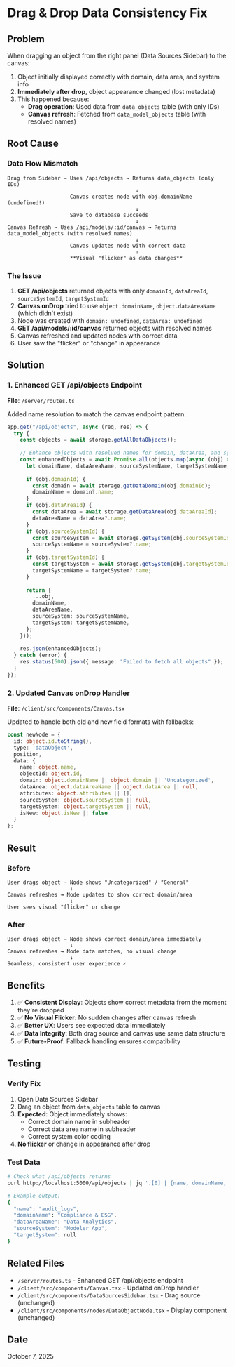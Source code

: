 # Drag & Drop Data Consistency Fix

## Problem
When dragging an object from the right panel (Data Sources Sidebar) to the canvas:
1. Object initially displayed correctly with domain, data area, and system info
2. **Immediately after drop**, object appearance changed (lost metadata)
3. This happened because:
   - **Drag operation**: Used data from `data_objects` table (with only IDs)
   - **Canvas refresh**: Fetched from `data_model_objects` table (with resolved names)

## Root Cause

### Data Flow Mismatch
```
Drag from Sidebar → Uses /api/objects → Returns data_objects (only IDs)
                                         ↓
                    Canvas creates node with obj.domainName (undefined!)
                                         ↓
                    Save to database succeeds
                                         ↓
Canvas Refresh → Uses /api/models/:id/canvas → Returns data_model_objects (with resolved names)
                                         ↓
                    Canvas updates node with correct data
                                         ↓
                    **Visual "flicker" as data changes**
```

### The Issue
1. **GET /api/objects** returned objects with only `domainId`, `dataAreaId`, `sourceSystemId`, `targetSystemId`
2. **Canvas onDrop** tried to use `object.domainName`, `object.dataAreaName` (which didn't exist)
3. Node was created with `domain: undefined`, `dataArea: undefined`
4. **GET /api/models/:id/canvas** returned objects with resolved names
5. Canvas refreshed and updated nodes with correct data
6. User saw the "flicker" or "change" in appearance

## Solution

### 1. Enhanced GET /api/objects Endpoint
**File**: `/server/routes.ts`

Added name resolution to match the canvas endpoint pattern:

```typescript
app.get("/api/objects", async (req, res) => {
  try {
    const objects = await storage.getAllDataObjects();
    
    // Enhance objects with resolved names for domain, dataArea, and systems
    const enhancedObjects = await Promise.all(objects.map(async (obj) => {
      let domainName, dataAreaName, sourceSystemName, targetSystemName;
      
      if (obj.domainId) {
        const domain = await storage.getDataDomain(obj.domainId);
        domainName = domain?.name;
      }
      if (obj.dataAreaId) {
        const dataArea = await storage.getDataArea(obj.dataAreaId);
        dataAreaName = dataArea?.name;
      }
      if (obj.sourceSystemId) {
        const sourceSystem = await storage.getSystem(obj.sourceSystemId);
        sourceSystemName = sourceSystem?.name;
      }
      if (obj.targetSystemId) {
        const targetSystem = await storage.getSystem(obj.targetSystemId);
        targetSystemName = targetSystem?.name;
      }
      
      return {
        ...obj,
        domainName,
        dataAreaName,
        sourceSystem: sourceSystemName,
        targetSystem: targetSystemName,
      };
    }));
    
    res.json(enhancedObjects);
  } catch (error) {
    res.status(500).json({ message: "Failed to fetch all objects" });
  }
});
```

### 2. Updated Canvas onDrop Handler
**File**: `/client/src/components/Canvas.tsx`

Updated to handle both old and new field formats with fallbacks:

```typescript
const newNode = {
  id: object.id.toString(),
  type: 'dataObject',
  position,
  data: {
    name: object.name,
    objectId: object.id,
    domain: object.domainName || object.domain || 'Uncategorized',
    dataArea: object.dataAreaName || object.dataArea || null,
    attributes: object.attributes || [],
    sourceSystem: object.sourceSystem || null,
    targetSystem: object.targetSystem || null,
    isNew: object.isNew || false
  }
};
```

## Result

### Before
```
User drags object → Node shows "Uncategorized" / "General"
                    ↓
Canvas refreshes → Node updates to show correct domain/area
                    ↓
User sees visual "flicker" or change
```

### After
```
User drags object → Node shows correct domain/area immediately
                    ↓
Canvas refreshes → Node data matches, no visual change
                    ↓
Seamless, consistent user experience ✓
```

## Benefits

1. ✅ **Consistent Display**: Objects show correct metadata from the moment they're dropped
2. ✅ **No Visual Flicker**: No sudden changes after canvas refresh
3. ✅ **Better UX**: Users see expected data immediately
4. ✅ **Data Integrity**: Both drag source and canvas use same data structure
5. ✅ **Future-Proof**: Fallback handling ensures compatibility

## Testing

### Verify Fix
1. Open Data Sources Sidebar
2. Drag an object from `data_objects` table to canvas
3. **Expected**: Object immediately shows:
   - Correct domain name in subheader
   - Correct data area name in subheader
   - Correct system color coding
4. **No flicker** or change in appearance after drop

### Test Data
```bash
# Check what /api/objects returns
curl http://localhost:5000/api/objects | jq '.[0] | {name, domainName, dataAreaName, sourceSystem, targetSystem}'

# Example output:
{
  "name": "audit_logs",
  "domainName": "Compliance & ESG",
  "dataAreaName": "Data Analytics",
  "sourceSystem": "Modeler App",
  "targetSystem": null
}
```

## Related Files

- `/server/routes.ts` - Enhanced GET /api/objects endpoint
- `/client/src/components/Canvas.tsx` - Updated onDrop handler
- `/client/src/components/DataSourcesSidebar.tsx` - Drag source (unchanged)
- `/client/src/components/nodes/DataObjectNode.tsx` - Display component (unchanged)

## Date
October 7, 2025
